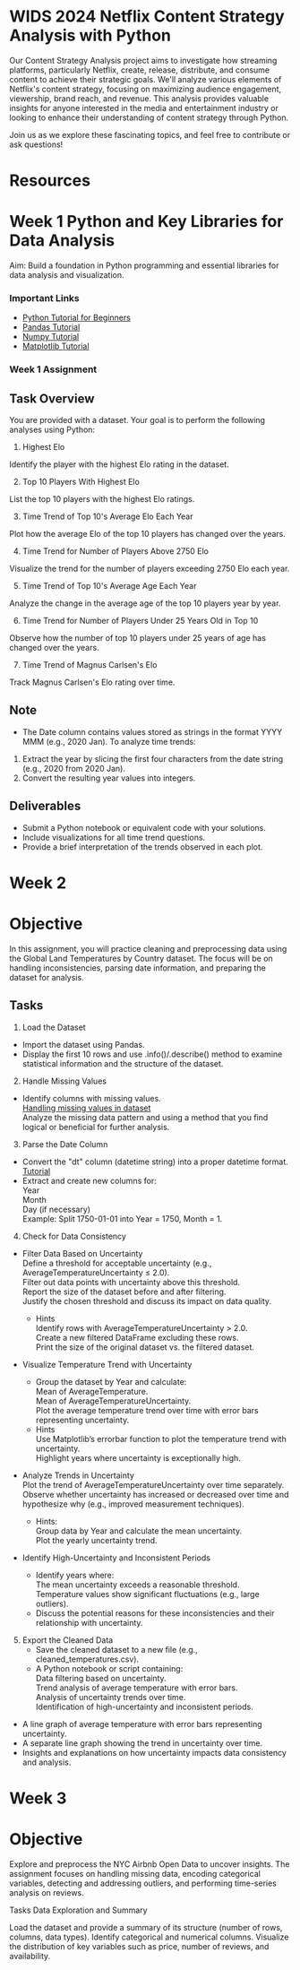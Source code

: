 # WIDS 2024 Netflix Content Strategy Analysis with Python 
Our Content Strategy Analysis project aims to investigate how streaming platforms, particularly Netflix, create, release, distribute, and consume content to achieve their strategic goals. We'll analyze various elements of Netflix's content strategy, focusing on maximizing audience engagement, viewership, brand reach, and revenue. This analysis provides valuable insights for anyone interested in the media and entertainment industry or looking to enhance their understanding of content strategy through Python.

Join us as we explore these fascinating topics, and feel free to contribute or ask questions!

# Resources
# Week 1 Python and Key Libraries for Data Analysis
Aim: Build a foundation in Python programming and essential libraries for data analysis and visualization.

### Important Links
* [Python Tutorial for Beginners](https://youtu.be/vLqTf2b6GZw?feature=shared) <br/>
* [Pandas Tutorial](https://www.youtube.com/watch?v=vmEHCJofslg&t=767s) <br/>
* [Numpy Tutorial](https://youtu.be/QUT1VHiLmmI) <br/>
* [Matplotlib Tutorial](https://youtu.be/3Xc3CA655Y4?feature=shared) <br/>

### Week 1 Assignment
## Task Overview
You are provided with a dataset. Your goal is to perform the following analyses using Python: 
1. Highest Elo

Identify the player with the highest Elo rating in the dataset.

2. Top 10 Players With Highest Elo

List the top 10 players with the highest Elo ratings.

3. Time Trend of Top 10's Average Elo Each Year

Plot how the average Elo of the top 10 players has changed over the years.

4. Time Trend for Number of Players Above 2750 Elo

Visualize the trend for the number of players exceeding 2750 Elo each year.

5. Time Trend of Top 10's Average Age Each Year

Analyze the change in the average age of the top 10 players year by year.

6. Time Trend for Number of Players Under 25 Years Old in Top 10

Observe how the number of top 10 players under 25 years of age has changed over the years.

7. Time Trend of Magnus Carlsen's Elo

Track Magnus Carlsen's Elo rating over time.

## Note
* The Date column contains values stored as strings in the format YYYY MMM (e.g., 2020 Jan). To analyze time trends:
1. Extract the year by slicing the first four characters from the date string (e.g., 2020 from 2020 Jan).
2. Convert the resulting year values into integers.

## Deliverables
* Submit a Python notebook or equivalent code with your solutions.
* Include visualizations for all time trend questions.
* Provide a brief interpretation of the trends observed in each plot.

# Week 2
# Objective 
In this assignment, you will practice cleaning and preprocessing data using the Global Land Temperatures by Country dataset. The focus will be on handling inconsistencies, parsing date information, and preparing the dataset for analysis.

## Tasks
1. Load the Dataset
* Import the dataset using Pandas.
* Display the first 10 rows and use .info()/.describe() method to examine statistical information and the structure of the dataset.

2. Handle Missing Values
* Identify columns with missing values. <br/>
  [Handling missing values in dataset](https://youtu.be/uDr67HBIPz8?feature=shared) <br/>
  Analyze the missing data pattern and using a method that you find logical or beneficial for further analysis. <br/>

3. Parse the Date Column
* Convert the "dt" column (datetime string) into a proper datetime format.
  [Tutorial](https://youtu.be/fNzUhp5uHFY?feature=shared) <br/> 
* Extract and create new columns for: <br/>
  Year <br/>
  Month <br/>
  Day (if necessary) <br/>
  Example: Split 1750-01-01 into Year = 1750, Month = 1. <br/>

4. Check for Data Consistency
* Filter Data Based on Uncertainty <br/>
  Define a threshold for acceptable uncertainty (e.g., AverageTemperatureUncertainty ≤ 2.0). <br/>
  Filter out data points with uncertainty above this threshold. <br/>
  Report the size of the dataset before and after filtering. <br/>
  Justify the chosen threshold and discuss its impact on data quality. <br/>
  * Hints <br/>
    Identify rows with AverageTemperatureUncertainty > 2.0. <br/>
    Create a new filtered DataFrame excluding these rows. <br/>
    Print the size of the original dataset vs. the filtered dataset. <br/>

* Visualize Temperature Trend with Uncertainty <br/>
  * Group the dataset by Year and calculate: <br/>
   Mean of AverageTemperature. <br/>
   Mean of AverageTemperatureUncertainty. <br/>
   Plot the average temperature trend over time with error bars representing uncertainty. <br/>
   * Hints <br/>
     Use Matplotlib’s errorbar function to plot the temperature trend with uncertainty. <br/>
     Highlight years where uncertainty is exceptionally high. <br/>

* Analyze Trends in Uncertainty <br/>
  Plot the trend of AverageTemperatureUncertainty over time separately. <br/>
  Observe whether uncertainty has increased or decreased over time and hypothesize why (e.g., improved measurement techniques). <br/>
  * Hints: <br/>
    Group data by Year and calculate the mean uncertainty. <br/>
    Plot the yearly uncertainty trend. <br/>

* Identify High-Uncertainty and Inconsistent Periods <br/>
  * Identify years where: <br/>
    The mean uncertainty exceeds a reasonable threshold. <br/>
    Temperature values show significant fluctuations (e.g., large outliers). <br/>
  * Discuss the potential reasons for these inconsistencies and their relationship with uncertainty. <br/>
    
5. Export the Cleaned Data <br/>
   * Save the cleaned dataset to a new file (e.g., cleaned_temperatures.csv). <br/>
   * A Python notebook or script containing: <br/>
    Data filtering based on uncertainty. <br/>
    Trend analysis of average temperature with error bars. <br/>
    Analysis of uncertainty trends over time. <br/>
    Identification of high-uncertainty and inconsistent periods. <br/>
  * A line graph of average temperature with error bars representing uncertainty. <br/>
  * A separate line graph showing the trend in uncertainty over time. <br/>
  * Insights and explanations on how uncertainty impacts data consistency and analysis. <br/>

# Week 3
# Objective
Explore and preprocess the NYC Airbnb Open Data to uncover insights. The assignment focuses on handling missing data, encoding categorical variables, detecting and addressing outliers, and performing time-series analysis on reviews.

Tasks
Data Exploration and Summary

Load the dataset and provide a summary of its structure (number of rows, columns, data types).
Identify categorical and numerical columns.
Visualize the distribution of key variables such as price, number of reviews, and availability.

